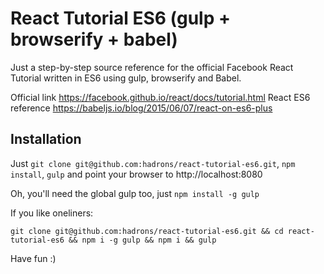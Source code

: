# React Tutorial ES6 (gulp + browserify + babel)

Just a step-by-step source reference for the official Facebook React Tutorial written in ES6 using gulp, browserify and Babel.

Official link https://facebook.github.io/react/docs/tutorial.html
React ES6 reference https://babeljs.io/blog/2015/06/07/react-on-es6-plus

## Installation

Just ```git clone git@github.com:hadrons/react-tutorial-es6.git```, ```npm install```, ```gulp``` and point your browser to http://localhost:8080

Oh, you'll need the global gulp too, just ```npm install -g gulp```

If you like oneliners:
```
git clone git@github.com:hadrons/react-tutorial-es6.git && cd react-tutorial-es6 && npm i -g gulp && npm i && gulp
```

Have fun :)
